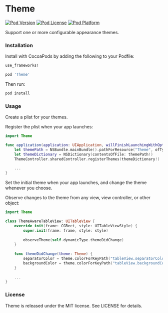# Theme

[![Pod Version](https://img.shields.io/cocoapods/v/Theme.svg)](Theme.podspec)
[![Pod License](https://img.shields.io/cocoapods/l/Theme.svg)](LICENSE)
[![Pod Platform](https://img.shields.io/cocoapods/p/Theme.svg)](Theme.podspec)

Support one or more configurable appearance themes.

### Installation

Install with CocoaPods by adding the following to your Podfile:

```ruby
use_frameworks!

pod 'Theme'
```

Then run:

```bash
pod install
```

### Usage

Create a plist for your themes.

Register the plist when your app launches:

```swift
import Theme

func application(application: UIApplication, willFinishLaunchingWithOptions launchOptions: [NSObject : AnyObject]?) -> Bool {
	let themePath = NSBundle.mainBundle().pathForResource("Theme", ofType: "plist")
    let themeDictionary = NSDictionary(contentsOfFile: themePath!)
    ThemeController.sharedController.registerThemes(themeDictionary!)
	
	...
}
```

Set the initial theme when your app launches, and change the theme whenever you choose.

Observe changes to the theme from any view, view controller, or other object:

```swift
import Theme

class ThemeAwareTableView: UITableView {
    override init(frame: CGRect, style: UITableViewStyle) {
        super.init(frame: frame, style: style)
        
        observeTheme(self.dynamicType.themeDidChange)
    }
    
    func themeDidChange(theme: Theme) {
        separatorColor = theme.colorForKeyPath("tableView.separatorColor")
        backgroundColor = theme.colorForKeyPath("tableView.backgroundColor")
    }
    
    ...   
}
```

### License

Theme is released under the MIT license. See LICENSE for details.